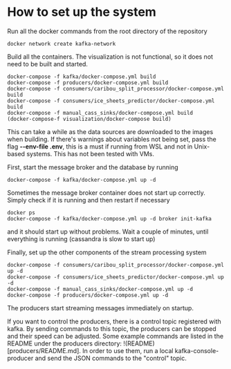 # How to set up the system

Run all the docker commands from the root directory of the repository


```
docker network create kafka-network 
```

Build all the containers. The visualization is not functional, so it does not need to be built and started.
```
docker-compose -f kafka/docker-compose.yml build
docker-compose -f producers/docker-compose.yml build
docker-compose -f consumers/caribou_split_processor/docker-compose.yml build
docker-compose -f consumers/ice_sheets_predictor/docker-compose.yml build
docker-compose -f manual_cass_sinks/docker-compose.yml build
(docker-compose-f visualization/docker-compose build)
```
This can take a while as the data sources are downloaded to the images when building. If there's warnings about variables not being set, pass the flag **--env-file .env**, this is a must if running from WSL and not in Unix-based systems. This has not been tested with VMs.

First, start the message broker and the database by running

```
docker-compose -f kafka/docker-compose.yml up -d 
```
Sometimes the message broker container does not start up correctly. Simply check if it is running and then restart if necessary
```
docker ps
docker-compose -f kafka/docker-compose.yml up -d broker init-kafka
```
and it should start up without problems.
Wait a couple of minutes, until everything is running (cassandra is slow to start up)

Finally, set up the other components of the stream processing system
```
docker-compose -f consumers/caribou_split_processor/docker-compose.yml up -d
docker-compose -f consumers/ice_sheets_predictor/docker-compose.yml up -d
docker-compose -f manual_cass_sinks/docker-compose.yml up -d
docker-compose -f producers/docker-compose.yml up -d
```

The producers start streaming messages immediately on startup.

If you want to control the producers, there is a control topic registered with kafka.
By sending commands to this topic, the producers can be stopped and their speed can be adjusted.
Some example commands are listed in the README under the producers directory: !(README)[producers/README.md].
In order to use them, run a local kafka-console-producer and send the JSON commands to the "control" topic.
